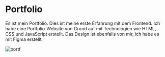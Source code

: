 # Portfolio
Es ist mein Portfolio.
Dies ist meine erste Erfahrung mit dem Frontend. Ich habe eine Portfolio-Website von Grund auf mit Technologien wie HTML, CSS und JavaScript erstellt. Das Design ist ebenfalls von mir, ich habe es mit Figma erstellt.

![portf](https://user-images.githubusercontent.com/91485528/181045242-d0deb378-375d-42c9-ad46-f4cc6cedf5c0.png)


